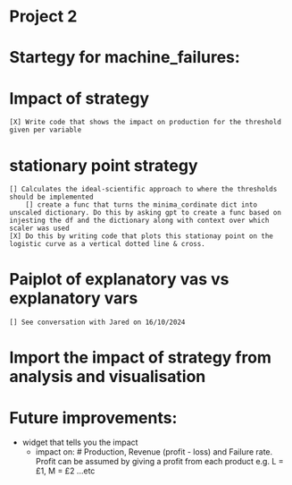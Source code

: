 # Project 2 

# Startegy for machine_failures:

# Impact of strategy 
    [X] Write code that shows the impact on production for the threshold given per variable

# stationary point strategy 
    [] Calculates the ideal-scientific approach to where the thresholds should be implemented 
        [] create a func that turns the minima_cordinate dict into unscaled dictionary. Do this by asking gpt to create a func based on injesting the df and the dictionary along with context over which scaler was used 
    [X] Do this by writing code that plots this stationay point on the logistic curve as a vertical dotted line & cross.

# Paiplot of explanatory vas vs explanatory vars
    [] See conversation with Jared on 16/10/2024

# Import the impact of strategy from analysis and visualisation 


# Future improvements:
- widget that tells you the impact 
    - impact on: # Production, Revenue (profit - loss) and Failure rate. Profit can be assumed by giving a profit from each product e.g. L = £1, M = £2 ...etc

